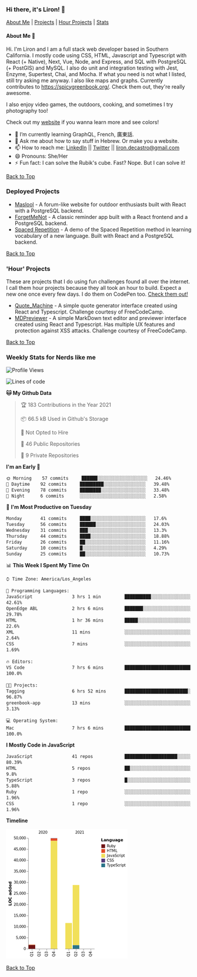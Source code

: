 ### Hi there, it's Liron! 👋
[About Me](#about) | [Projects](#projects) | [Hour Projects](#hourlies) | [Stats](#stats)

#### About Me 👧 <a name="about"></a>

Hi. I'm Liron and I am a full stack web developer based in Southern California. I mostly code using CSS, HTML, Javascript and Typescript with React (+ Native), Next, Vue, Node, and Express, and SQL with PostgreSQL (+ PostGIS) and MySQL. I also do unit and integration testing with Jest, Enzyme, Supertest, Chai, and Mocha. If what you need is not what I listed, still try asking me anyway. I also like maps and graphs. Currently contributes to https://spicygreenbook.org/. Check them out, they're really awesome.

I also enjoy video games, the outdoors, cooking, and sometimes I try photography too!

Check out my [website](https://www.lirondc.com) if you wanna learn more and see colors! 


- 🌱 I’m currently learning GraphQL, French, 廣東話.
- 💬 Ask me about how to say stuff in Hebrew. Or make you a website.
- 📫 How to reach me: [LinkedIn](https://www.linkedin.com/in/liron-de-castro/) || [Twitter](https://twitter.com/lirondecastro) || [liron.decastro@gmail.com](mailto:liron.decastro@gmail.com) 
- 😄 Pronouns: She/Her
- ⚡ Fun fact: I can solve the Rubik's cube. Fast? Nope. But I can solve it! 

[Back to Top](#about)

### Deployed Projects <a name="projects"></a>

- [Maslool](https://maslool.lirondc.com) - A forum-like website for outdoor enthusiasts built with React with a PostgreSQL backend. 
- [ForgetMeNot](https://forgetmenot.lirondc.com) - A classic reminder app built with a React frontend and a PostgreSQL backend.
- [Spaced Repetition](https://spacedrep.lirondc.com) - A demo of the Spaced Repetition method in learning vocabulary of a new language. Built with React and a PostgreSQL backend.

[Back to Top](#about)

### 'Hour' Projects <a name="hourlies"></a>
These are projects that I do using fun challenges found all over the internet. I call them hour projects because they all took an hour to build. Expect a new one once every few days. I do them on CodePen too. [Check them out!](https://codepen.io/lirondco)

- [Quote_Machine](https://quote-machine.lirondc.com/) - A simple quote generator interface created using React and Typescript. Challenge courtesy of FreeCodeCamp.
- [MDPreviewer](https://mdpreviewer.lirondc.com/) - A simple MarkDown text editor and previewer interface created using React and Typescript. Has multiple UX features and protection against XSS attacks. Challenge courtesy of FreeCodeCamp.

[Back to Top](#about)

### Weekly Stats for Nerds like me <a name="stats"></a>

<!--START_SECTION:waka-->
![Profile Views](http://img.shields.io/badge/Profile%20Views-17-blue)

![Lines of code](https://img.shields.io/badge/From%20Hello%20World%20I%27ve%20Written-92240%20lines%20of%20code-blue)

**🐱 My Github Data** 

> 🏆 183 Contributions in the Year 2021
 > 
> 📦 66.5 kB Used in Github's Storage 
 > 
> 🚫 Not Opted to Hire
 > 
> 📜 46 Public Repositories 
 > 
> 🔑 9 Private Repositories  
 > 
**I'm an Early 🐤** 

```text
🌞 Morning    57 commits     ██████░░░░░░░░░░░░░░░░░░░   24.46% 
🌆 Daytime    92 commits     █████████░░░░░░░░░░░░░░░░   39.48% 
🌃 Evening    78 commits     ████████░░░░░░░░░░░░░░░░░   33.48% 
🌙 Night      6 commits      ░░░░░░░░░░░░░░░░░░░░░░░░░   2.58%

```
📅 **I'm Most Productive on Tuesday** 

```text
Monday       41 commits     ████░░░░░░░░░░░░░░░░░░░░░   17.6% 
Tuesday      56 commits     ██████░░░░░░░░░░░░░░░░░░░   24.03% 
Wednesday    31 commits     ███░░░░░░░░░░░░░░░░░░░░░░   13.3% 
Thursday     44 commits     ████░░░░░░░░░░░░░░░░░░░░░   18.88% 
Friday       26 commits     ██░░░░░░░░░░░░░░░░░░░░░░░   11.16% 
Saturday     10 commits     █░░░░░░░░░░░░░░░░░░░░░░░░   4.29% 
Sunday       25 commits     ██░░░░░░░░░░░░░░░░░░░░░░░   10.73%

```


📊 **This Week I Spent My Time On** 

```text
⌚︎ Time Zone: America/Los_Angeles

💬 Programming Languages: 
JavaScript               3 hrs 1 min         ██████████░░░░░░░░░░░░░░░   42.61% 
OpenEdge ABL             2 hrs 6 mins        ███████░░░░░░░░░░░░░░░░░░   29.78% 
HTML                     1 hr 36 mins        █████░░░░░░░░░░░░░░░░░░░░   22.6% 
XML                      11 mins             ░░░░░░░░░░░░░░░░░░░░░░░░░   2.64% 
CSS                      7 mins              ░░░░░░░░░░░░░░░░░░░░░░░░░   1.69%

🔥 Editors: 
VS Code                  7 hrs 6 mins        █████████████████████████   100.0%

🐱‍💻 Projects: 
Tagging                  6 hrs 52 mins       ████████████████████████░   96.87% 
greenbook-app            13 mins             ░░░░░░░░░░░░░░░░░░░░░░░░░   3.13%

💻 Operating System: 
Mac                      7 hrs 6 mins        █████████████████████████   100.0%

```

**I Mostly Code in JavaScript** 

```text
JavaScript               41 repos            ████████████████████░░░░░   80.39% 
HTML                     5 repos             ██░░░░░░░░░░░░░░░░░░░░░░░   9.8% 
TypeScript               3 repos             █░░░░░░░░░░░░░░░░░░░░░░░░   5.88% 
Ruby                     1 repo              ░░░░░░░░░░░░░░░░░░░░░░░░░   1.96% 
CSS                      1 repo              ░░░░░░░░░░░░░░░░░░░░░░░░░   1.96%

```


**Timeline**

![Chart not found](https://raw.githubusercontent.com/lirondco/lirondco/main/charts/bar_graph.png) 


<!--END_SECTION:waka-->

[Back to Top](#about)
